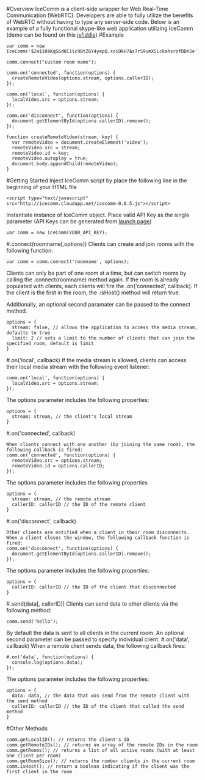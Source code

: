 #Overview
IceComm is a client-side wrapper for Web Real-Time Communication (WebRTC). Developers are able to fully utilize the benefits of WebRTC without having to type any server-side code. Below is an example of a fully functional skype-like web application utilizing IceComm (demo can be found on this [jsfiddle](http://jsfiddle.net/kirby8u/jLzq04su/))
#Example
````
var comm = new IceComm('$2a$10$KqS6dKC1ic90tZ6Y4yepQ.soiOkH7Az7rS9umXSLckahsrzfDDK5e');

comm.connect("custom room name");

comm.on('connected', function(options) {
  createRemoteVideo(options.stream, options.callerID);
});

comm.on('local', function(options) {
  localVideo.src = options.stream;
});

comm.on('disconnect', function(options) {
  document.getElementById(options.callerID).remove();
});

function createRemoteVideo(stream, key) {
  var remoteVideo = document.createElement('video');
  remoteVideo.src = stream;
  remoteVideo.id = key;
  remoteVideo.autoplay = true;
  document.body.appendChild(remoteVideo);
}
````
#Getting Started
Inject IceComm script by place the following line in the beginning of your HTML file
````
<script type="text/javascript" src="http://icecomm.cloudapp.net/icecomm-0.0.5.js"></script>
````
Instantiate instance of IceComm object. Place valid API Key as the single parameter (API Keys can be generated from [launch page](http://icecomm.io/#/))
````
var comm = new IceComm(YOUR_API_KEY);
````
#.connect(roomname[,options])
Clients can create and join rooms with the following function:
````
var comm = comm.connect('roomname', options);
````
Clients can only be part of one room at a time, but can switch rooms by calling the .connect(roomname) method again. If the room is already populated with clients, each clients will fire the .on('connected', callback). If the client is the first in the room, the .isHost() method will return true.

Additionally, an optional second paramater can be passed to the connect method.
````
options = {
  stream: false, // allows the application to access the media stream, defaults to true
  limit: 2 // sets a limit to the number of clients that can join the specified room, default is limit
}
````
#.on('local', callback)
If the media stream is allowed, clients can access their local media stream with the following event listener:
````
comm.on('local', function(options) {
  localVideo.src = options.stream;
});
````
The options parameter includes the following properties:
````
options = {
  stream: stream, // the client's local stream
}
````
#.on('connected', callback)
````
When clients connect with one another (by joining the same room), the following callback is fired:
comm.on('connected', function(options) {
  remoteVideo.src = options.stream;
  remoteVideo.id = options.callerID;
});
````
The options parameter includes the following properties
````
options = {
  stream: stream, // the remote stream
  callerID: callerID // the ID of the remote client
}
````
#.on('disconnect', callback)
````
Other clients are notified when a client in their room disconnects. When a client closes the window, the following callback function is fired:
comm.on('disconnect', function(options) {
  document.getElementById(options.callerID).remove();
});
````
The options parameter includes the following properties:
````
options = {
  callerID: callerID // the ID of the client that disconnected
}
````
#.send(data[, callerID])
Clients can send data to other clients via the following method:
````
comm.send('hello');
````
By default the data is sent to all clients in the current room. An optional second parameter can be passed to specify individual client.
#.on('data', callback)
When a remote client sends data, the following callback fires:
````
#.on('data', function(options) {
  console.log(options.data);
});
````
The options parameter includes the following properties:
````
options = {
  data: data, // the data that was send from the remote client with the send method
  callerID: callerID // the ID of the client that called the send method
}
````
#Other Methods
````
comm.getLocalID(); // returns the client's ID
comm.getRemoteIDs(); // returns an array of the remote IDs in the room
comm.getRooms(); // returns a list of all active rooms (with at least one client per room)
comm.getRoomSize(); // returns the number clients in the current room
comm.isHost(); // return a boolean indicating if the client was the first client in the room
````

